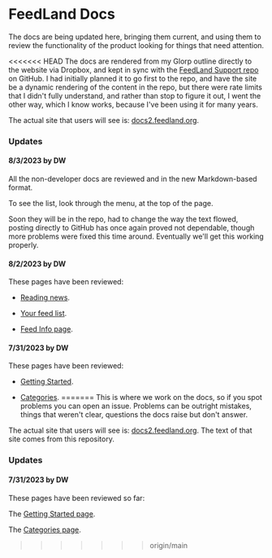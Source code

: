 # FeedLand Docs

The docs are being updated here, bringing them current, and using them to review the functionality of the product looking for things that need attention. 

<<<<<<< HEAD
The docs are rendered from my Glorp outline directly to the website via Dropbox, and kept in sync with the <a href="https://github.com/scripting/feedlandSupport/tree/main/docs">FeedLand Support repo</a> on GitHub. I had initially planned it to go first to the repo, and have the site be a dynamic rendering of the content in the repo, but there were rate limits that I didn't fully understand, and rather than stop to figure it out, I went the other way, which I know works, because I've been using it for many years.

The actual site that users will see is:  <a href="http://docs2.feedland.org/">docs2.feedland.org</a>. 

### Updates

#### 8/3/2023 by DW 

All the non-developer docs are reviewed and in the new Markdown-based format. 

To see the list, look through the menu, at the top of the page.

Soon they will be in the repo, had to change the way the text flowed, posting directly to GitHub has once again proved not dependable, though more problems were fixed this time around. Eventually we'll get this working properly. 

#### 8/2/2023 by DW 

These pages have been reviewed:  

* <a href="readingnews.md">Reading news</a>. 

* <a href="yourfeedlist.md">Your feed list</a>. 

* <a href="feedinfopage.md">Feed Info page</a>. 

#### 7/31/2023 by DW

These pages have been reviewed:  

* <a href="gettingstarted.md">Getting Started</a>.

* <a href="categories.md">Categories</a>. 
=======
This is where we work on the docs, so if you spot problems you can open an issue. Problems can be outright mistakes, things that weren't clear, questions the docs raise but don't answer. 

The actual site that users will see is:  <a href="http://docs2.feedland.org/">docs2.feedland.org</a>. The text of that site comes from this repository.  

### Updates

#### 7/31/2023 by DW

These pages have been reviewed so far:  

The <a href="https://github.com/scripting/feedlandDocs/blob/main/gettingstarted.md">Getting Started page</a>.

The <a href="https://github.com/scripting/feedlandDocs/blob/main/categories.md">Categories page</a>. 
>>>>>>> origin/main

